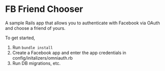 FB Friend Chooser
=================

A sample Rails app that allows you to authenticate with Facebook via OAuth and choose a friend of yours.

To get started,

1. Run ```bundle install```
2. Create a Facebook app and enter the app credentials in config/initalizers/omniauth.rb
3. Run DB migrations, etc.